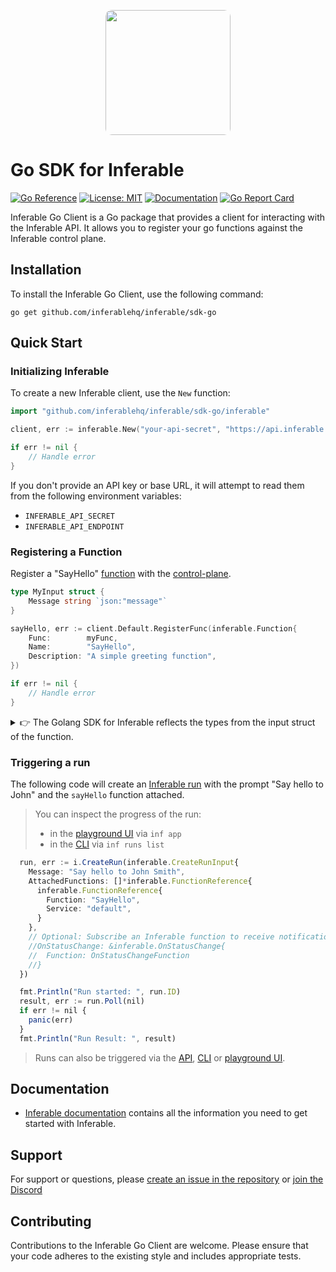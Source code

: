 <p align="center">
  <img src="https://a.inferable.ai/logo-hex.png" width="200" style="border-radius: 10px" />
</p>

# Go SDK for Inferable

[![Go Reference](https://pkg.go.dev/badge/github.com/inferablehq/inferable/sdk-go.svg)](https://pkg.go.dev/github.com/inferablehq/inferable/sdk-go)
[![License: MIT](https://img.shields.io/badge/License-MIT-yellow.svg)](https://opensource.org/licenses/MIT)
[![Documentation](https://img.shields.io/badge/docs-inferable.ai-brightgreen)](https://docs.inferable.ai/)
[![Go Report Card](https://goreportcard.com/badge/github.com/inferablehq/inferable/sdk-go)](https://goreportcard.com/report/github.com/inferablehq/inferable/sdk-go)

Inferable Go Client is a Go package that provides a client for interacting with the Inferable API. It allows you to register your go functions against the Inferable control plane.

## Installation

To install the Inferable Go Client, use the following command:

```
go get github.com/inferablehq/inferable/sdk-go
```

## Quick Start

### Initializing Inferable

To create a new Inferable client, use the `New` function:

```go
import "github.com/inferablehq/inferable/sdk-go/inferable"

client, err := inferable.New("your-api-secret", "https://api.inferable.ai")

if err != nil {
    // Handle error
}
```

If you don't provide an API key or base URL, it will attempt to read them from the following environment variables:

- `INFERABLE_API_SECRET`
- `INFERABLE_API_ENDPOINT`

### Registering a Function

Register a "SayHello" [function](https://docs.inferable.ai/pages/functions) with the [control-plane](https://docs.inferable.ai/pages/control-plane).

```go
type MyInput struct {
    Message string `json:"message"`
}

sayHello, err := client.Default.RegisterFunc(inferable.Function{
    Func:        myFunc,
    Name:        "SayHello",
    Description: "A simple greeting function",
})

if err != nil {
    // Handle error
}
```

<details>

<summary>👉 The Golang SDK for Inferable reflects the types from the input struct of the function.</summary>

Unlike the [NodeJs SDK](https://github.com/inferablehq/inferable/sdk-node), the Golang SDK for Inferable reflects the types from the input struct of the function. It uses the [invopop/jsonschema](https://pkg.go.dev/github.com/invopop/jsonschema) library under the hood to generate JSON schemas from Go types through reflection.

If the input struct defines jsonschema properties using struct tags, the SDK will use those in the generated schema. This allows for fine-grained control over the schema generation.

Here's an example to illustrate this:

```go
import (
    "github.com/inferablehq/inferable/sdk-go/inferable"
    "time"
)

type UserInput struct {
    ID        int       `json:"id" jsonschema:"required"`
    Name      string    `json:"name" jsonschema:"minLength=2,maxLength=50"`
    Email     string    `json:"email" jsonschema:"format=email"`
    BirthDate time.Time `json:"birth_date" jsonschema:"format=date"`
    Tags      []string  `json:"tags" jsonschema:"uniqueItems=true"`
}

func createUser(input UserInput) string {
    // Function implementation
}

service, _ := client.RegisterService("UserService")

err := service.RegisterFunc(inferable.Function{
    Func:        createUser,
    Name:        "CreateUser",
    Description: "Creates a new user",
})

if err != nil {
    // Handle error
}
```

In this example, the UserInput struct uses jsonschema tags to define additional properties for the schema:

- The id field is marked as required.
- The name field has minimum and maximum length constraints.
- The email field is specified to be in email format.
- The birth_date field is set to date format.
- The tags field is defined as an array with unique items.

When this function is registered, the Inferable Go SDK will use these jsonschema tags to generate a more detailed and constrained JSON schema for the input.

The [invopop/jsonschema library](https://pkg.go.dev/github.com/invopop/jsonschema) provides many more options for schema customization, including support for enums, pattern validation, numeric ranges, and more.

</details>

### Triggering a run

The following code will create an [Inferable run](https://docs.inferable.ai/pages/runs) with the prompt "Say hello to John" and the `sayHello` function attached.

> You can inspect the progress of the run:
>
> - in the [playground UI](https://app.inferable.ai/) via `inf app`
> - in the [CLI](https://www.npmjs.com/package/@inferable/cli) via `inf runs list`

```typescript
  run, err := i.CreateRun(inferable.CreateRunInput{
    Message: "Say hello to John Smith",
    AttachedFunctions: []*inferable.FunctionReference{
      inferable.FunctionReference{
        Function: "SayHello",
        Service: "default",
      }
    },
    // Optional: Subscribe an Inferable function to receive notifications when the run status changes
    //OnStatusChange: &inferable.OnStatusChange{
    //  Function: OnStatusChangeFunction
    //}
  })

  fmt.Println("Run started: ", run.ID)
  result, err := run.Poll(nil)
  if err != nil {
    panic(err)
  }
  fmt.Println("Run Result: ", result)

```

> Runs can also be triggered via the [API](https://docs.inferable.ai/pages/invoking-a-run-api), [CLI](https://www.npmjs.com/package/@inferable/cli) or [playground UI](https://app.inferable.ai/).

## Documentation

- [Inferable documentation](https://docs.inferable.ai/) contains all the information you need to get started with Inferable.

## Support

For support or questions, please [create an issue in the repository](https://github.com/inferablehq/inferable/issues) or [join the Discord](https://discord.gg/WHcTNeDP)

## Contributing

Contributions to the Inferable Go Client are welcome. Please ensure that your code adheres to the existing style and includes appropriate tests.
